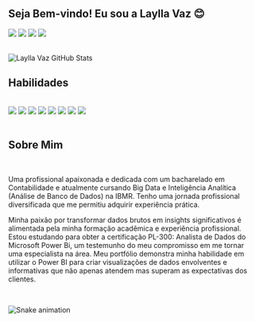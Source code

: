 
## Seja Bem-vindo! Eu sou a Laylla Vaz 😊

<div> 
     <a href="https://www.linkedin.com/in/laylla-vaz" target="_blank"><img src="https://img.shields.io/badge/-LinkedIn-%230077B5?style=for-the-badge&logo=linkedin&logoColor=white" target="_blank"></a>
    <a href="" target="_blank"><img src="https://img.shields.io/badge/-Instagram-%23E4405F?style=for-the-badge&logo=instagram&logoColor=white" target="_blank"></a>
    <a href = "mailto:laylla.vaz@icloud.com"><img src="https://img.shields.io/badge/Mail-D14836?style=for-the-badge&logo=apple&logoColor=white" target="_blank"></a>
    <a href = "https://wa.me/5521975663653"><img src="https://img.shields.io/badge/WhatsApp-25D366?style=for-the-badge&logo=whatsapp&logoColor=white" target="_blank"></a>
</div style="display: inline_block"><br/>

![Laylla Vaz GitHub Stats](https://github-readme-stats.vercel.app/api?username=LayllaVaz&show_icons=true&theme=radical)

## Habilidades

<div style="display: inline_block"><br/> 
     <img src="https://img.shields.io/badge/Power%20Bi-E37400?style=for-the-badge&logo=google%20analytics&logoColor=white"/>
    <img src="https://img.shields.io/badge/Microsoft_Excel-217346?style=for-the-badge&logo=microsoft-excel&logoColor=white"/>
    <img src="https://img.shields.io/badge/Mail-D14836?style=for-the-badge&logo=apple&logoColor=white"/>
    <img src="https://img.shields.io/badge/Microsoft_SharePoint-0078D4?style=for-the-badge&logo=microsoft-sharepoint&logoColor=white"/>
    <img src="https://img.shields.io/badge/SAP-0FAAFF?style=for-the-badge&logo=sap&logoColor=white"/>
    <img src="https://img.shields.io/badge/Visual_Studio_Code-0078D4?style=for-the-badge&logo=visual%20studio%20code&logoColor=white"/>
    <img src="https://img.shields.io/badge/Microsoft_Office-D83B01?style=for-the-badge&logo=microsoft-office&logoColor=white"/>
    <img src="https://img.shields.io/badge/Google%20Sheets-34A853?style=for-the-badge&logo=google-sheets&logoColor=white"/>
</div><br/>

## Sobre Mim

<div div style="display: inline_block"><br/> 
 <p>Uma profissional apaixonada e dedicada com um bacharelado em Contabilidade e atualmente cursando Big Data e Inteligência Analítica (Análise de Banco de Dados) na IBMR. Tenho uma jornada profissional diversificada que me permitiu adquirir experiência prática.

Minha paixão por transformar dados brutos em insights significativos é alimentada pela minha formação acadêmica e experiência profissional. 
Estou estudando para obter a certificação PL-300: Analista de Dados do Microsoft Power Bi, um testemunho do meu compromisso em me tornar uma especialista na área. Meu portfólio demonstra minha habilidade em utilizar o Power BI para criar visualizações de dados envolventes e informativas que não apenas atendem mas superam as expectativas dos clientes.</p>
</div><br/>



![Snake animation](https://github.com/LayllaVaz/LayllaVaz/blob/output/github-contribution-gid-snake.svg)
